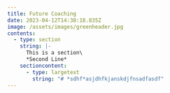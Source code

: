 ```yaml
---
title: Future Coaching
date: 2023-04-12T14:38:18.835Z
image: /assets/images/greenheader.jpg
contents:
  - type: section
    string: |-
      This is a section\
      *Second Line*
    sectioncontent:
      - type: largetext
        string: "# *sdhf*asjdhfkjanskdjfnsadfasdf"
---
```

